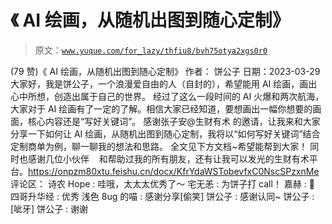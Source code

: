 # 《 AI 绘画，从随机出图到随心定制》

> 原文：[`www.yuque.com/for_lazy/thfiu8/bvh75otya2xgs0r0`](https://www.yuque.com/for_lazy/thfiu8/bvh75otya2xgs0r0)

<ne-h2 id="0d8d5f58" data-lake-id="0d8d5f58"><ne-heading-ext><ne-heading-anchor></ne-heading-anchor><ne-heading-fold></ne-heading-fold></ne-heading-ext><ne-heading-content><ne-text id="ua13d2c86">(79 赞)《 AI 绘画，从随机出图到随心定制》</ne-text></ne-heading-content></ne-h2> <ne-p id="u65def834" data-lake-id="u65def834"><ne-text id="u94a6fabf">作者： 饼公子</ne-text></ne-p> <ne-p id="u67902d10" data-lake-id="u67902d10"><ne-text id="u1b6ceb38">日期：2023-03-29</ne-text></ne-p> <ne-p id="u01618b0b" data-lake-id="u01618b0b"><ne-text id="uf849a9c3">大家好，我是饼公子，一个浪漫爱自由的人（自封的），希望能用 AI 绘画，画出心中所想，创造出属于自己的世界。</ne-text></ne-p> <ne-p id="u8be17f37" data-lake-id="u8be17f37"><ne-text id="u03c8d617">经过了这么一段时间的 AI 火爆和两次航海，大家对于 AI 绘画有了一定的了解。相信大家已经知道，要想画出一幅你想要的画面，核心内容还是“写好关键词”。</ne-text></ne-p> <ne-p id="ud5aeeade" data-lake-id="ud5aeeade"><ne-text id="ue7da09cd">感谢张子安@生财有术 的邀请，让我来和大家分享一下如何让 AI 绘画，从随机出图到随心定制，我将以“如何写好关键词”结合定制商单为例，聊一聊我的想法和思路。</ne-text></ne-p> <ne-p id="u83be499d" data-lake-id="u83be499d"><ne-text id="u2455a78f">全文见下方文档~希望能帮到大家！</ne-text></ne-p> <ne-p id="uaa50ce6e" data-lake-id="uaa50ce6e"><ne-text id="u8f1f5528">同时也感谢几位小伙伴    和帮助过我的所有朋友，还有让我可以发光的生财有术平台。</ne-text>[<ne-text id="u497da77f">https://onpzm80xtu.feishu.cn/docx/KfrYdaWSTobevfxC0NscSPzxnMe</ne-text>](https://onpzm80xtu.feishu.cn/docx/KfrYdaWSTobevfxC0NscSPzxnMe)</ne-p> <ne-hole id="u758ca9da" data-lake-id="u758ca9da"><ne-card data-card-name="hr" data-card-type="block" id="XnmOh" data-event-boundary="card"><ne-p id="ud5870bfc" data-lake-id="ud5870bfc"><ne-text id="u5087c373">评论区：</ne-text></ne-p> <ne-p id="u76a1664a" data-lake-id="u76a1664a"><ne-text id="u32f58ed6">诗农 Hope : 哇哦，太太太优秀了～</ne-text> <ne-text id="u17a4000b">宅无恙 : 为饼子打 call！</ne-text> <ne-text id="u9b09cfde">嘉赫 : 🎉</ne-text> <ne-text id="u5e945d8e">四哥升华经 : 优秀</ne-text> <ne-text id="u111b2d00">浅色 8ug 的喵 : 感谢分享[偷笑]</ne-text> <ne-text id="uaeb531b9">饼公子 : 感谢认同~</ne-text> <ne-text id="u8e0ea95a">饼公子 : [呲牙]</ne-text> <ne-text id="u0aa4439c">饼公子 : 谢谢</ne-text></ne-p></ne-card></ne-hole>